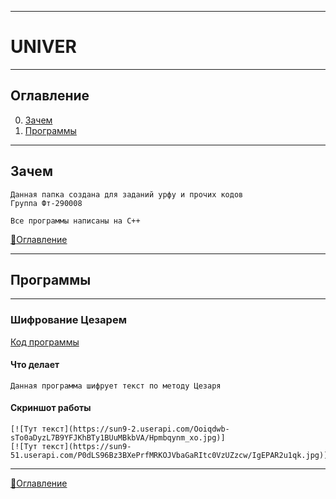 ____
# UNIVER
____
## Оглавление
0. [Зачем](#Зачем)
1. [Программы](#Программы)
____
## Зачем
```
Данная папка создана для заданий урфу и прочих кодов
Группа Фт-290008

Все программы написаны на C++
```
[:space_invader:Оглавление](#Оглавление)
____

## Программы

________

### Шифрование Цезарем

[Код программы](https://github.com/AppleHex/univer/blob/master/%D0%9F%D1%80%D0%B8%D0%BA%D0%BB%D0%B0%D0%B4%D0%BD%D0%BE%D0%B5%20%D0%BF%D1%80%D0%BE%D0%B3%D1%80%D0%B0%D0%BC%D0%BC%D0%B8%D1%80%D0%BE%D0%B2%D0%B0%D0%BD%D0%B8%D0%B5/Cesar.cpp)

#### Что делает
```
Данная программа шифрует текст по методу Цезаря
```
#### Скриншот работы
```
[![Тут текст](https://sun9-2.userapi.com/Ooiqdwb-sTo0aDyzL7B9YFJKhBTy1BUuMBkbVA/Hpmbqynm_xo.jpg)]
[![Тут текст](https://sun9-51.userapi.com/P0dLS96Bz3BXePrfMRKOJVbaGaRItc0VzUZzcw/IgEPAR2u1qk.jpg)]
```

________
[:space_invader:Оглавление](#Оглавление)
